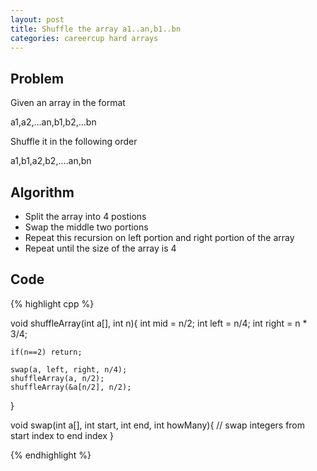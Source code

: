 ```yaml
---
layout: post
title: Shuffle the array a1..an,b1..bn 
categories: careercup hard arrays
---
```


## Problem
Given an array in the format

a1,a2,...an,b1,b2,...bn

Shuffle it in the following order

a1,b1,a2,b2,....an,bn

## Algorithm
- Split the array into 4 postions
- Swap the middle two portions
- Repeat this recursion on left portion and right portion of the array
- Repeat until the size of the array is 4

## Code
{% highlight cpp %}

void shuffleArray(int a[], int n){
	int mid = n/2;
	int left = n/4;
	int right = n * 3/4;
	
	if(n==2) return;
	
	swap(a, left, right, n/4);
	shuffleArray(a, n/2);
	shuffleArray(&a[n/2], n/2);
}

void swap(int a[], int start, int end, int howMany){
	// swap integers from start index to end index
}

{% endhighlight %}
